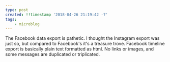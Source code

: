 ```yaml
---
type: post
created: !!timestamp '2018-04-26 21:19:42 -7'
tags:
    - microblog
---
```

The Facebook data export is pathetic. I thought the Instagram export was just so, but compared to Facebook's it's a treasure trove. Facebook timeline export is basically plain text formatted as html. No links or images, and some messages are duplicated or triplicated. 
